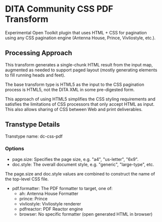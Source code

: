 # DITA Community CSS PDF Transform

Experimental Open Toolkit plugin that uses HTML + CSS for pagination using any CSS pagination engine (Antenna House, Prince, Vivliostyle, etc.).

## Processing Approach

This transform generates a single-chunk HTML result from the input map, augmented as needed to support paged layout (mostly generating elements to fill running heads and feet).

The base transform type is HTML5 as the input to the CSS pagination process is HTML5, not the DITA XML in some pre-digested form. 

This approach of using HTML5 simplifies the CSS styling requirements and satisfies the limitations of CSS processors that only accept HTML as input. This also allows sharing of CSS between Web and print deliverables.

## Transtype Details

Transtype name: dc-css-pdf

### Options

- page.size: Specifies the page size, e.g. "a4", "us-letter", "6x9". 
- doc.style: The overall document style, e.g. "generic", "large-type", etc.

The page.size and doc.style values are combined to construct the name of the top-level CSS file.

- pdf.formatter: The PDF formatter to target, one of:
  - ah: Antenna House Formatter
  - prince: Prince
  - vivliostyle: Vivliostyle renderer
  - pdfreactor: PDF Reactor engine
  - browser: No specific formatter (open generated HTML in browser)
